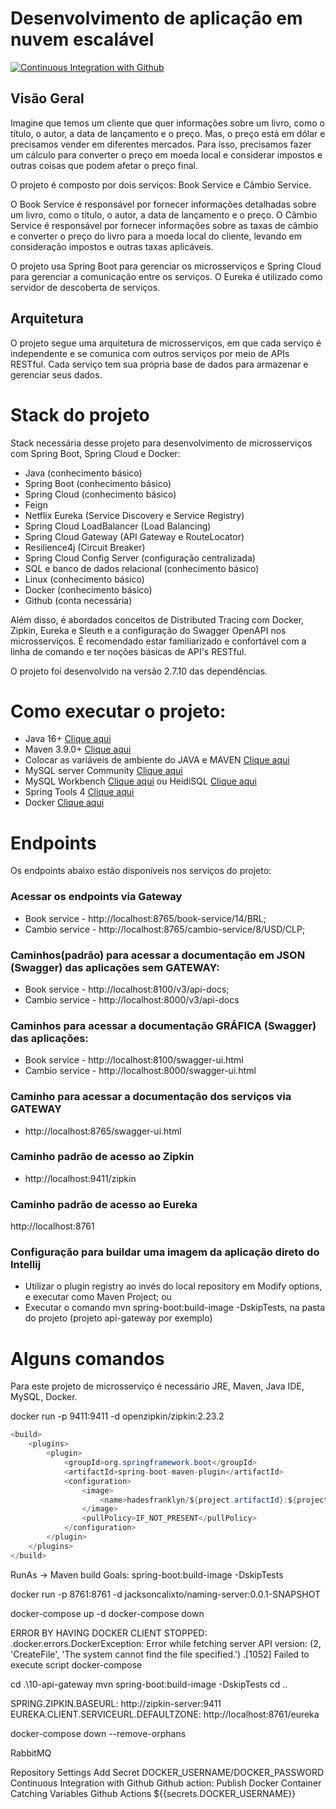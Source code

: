 # Desenvolvimento de aplicação em nuvem escalável

[![Continuous Integration with Github](https://github.com/hadesfranklyn/Desenvolvimento-de-aplicativo-em-nuvem-escal-vel/actions/workflows/docker-publish.yml/badge.svg)](https://github.com/hadesfranklyn/Desenvolvimento-de-aplicativo-em-nuvem-escal-vel/actions/workflows/docker-publish.yml)

## Visão Geral
Imagine que temos um cliente que quer informações sobre um livro, como o título, o autor, a data de lançamento e o preço. Mas, o preço está em dólar e precisamos vender em diferentes mercados. Para isso, precisamos fazer um cálculo para converter o preço em moeda local e considerar impostos e outras coisas que podem afetar o preço final.

O projeto é composto por dois serviços: Book Service e Câmbio Service.

O Book Service é responsável por fornecer informações detalhadas sobre um livro, como o título, o autor, a data de lançamento e o preço. O Câmbio Service é responsável por fornecer informações sobre as taxas de câmbio e converter o preço do livro para a moeda local do cliente, levando em consideração impostos e outras taxas aplicáveis.

O projeto usa Spring Boot para gerenciar os microsserviços e Spring Cloud para gerenciar a comunicação entre os serviços. O Eureka é utilizado como servidor de descoberta de serviços.

## Arquitetura
O projeto segue uma arquitetura de microsserviços, em que cada serviço é independente e se comunica com outros serviços por meio de APIs RESTful. Cada serviço tem sua própria base de dados para armazenar e gerenciar seus dados.

# Stack do projeto

Stack necessária desse projeto para desenvolvimento de microsserviços com Spring Boot, Spring Cloud e Docker:

- Java (conhecimento básico)
- Spring Boot (conhecimento básico)
- Spring Cloud (conhecimento básico)
- Feign
- Netflix Eureka (Service Discovery e Service Registry)
- Spring Cloud LoadBalancer (Load Balancing)
- Spring Cloud Gateway (API Gateway e RouteLocator)
- Resilience4j (Circuit Breaker)
- Spring Cloud Config Server (configuração centralizada)
- SQL e banco de dados relacional (conhecimento básico)
- Linux (conhecimento básico)
- Docker (conhecimento básico)
- Github (conta necessária)

Além disso, é abordados conceitos de Distributed Tracing com Docker, Zipkin, Eureka e Sleuth e a configuração do Swagger OpenAPI nos microsserviços. É recomendado estar familiarizado e confortável com a linha de comando e ter noções básicas de API's RESTful.

O projeto foi desenvolvido na versão 2.7.10 das dependências.


# Como executar o projeto:

- Java 16+ [Clique aqui](https://www.oracle.com/java/technologies/javase/jdk19-archive-downloads.html)
- Maven 3.9.0+ [Clique aqui](https://maven.apache.org/download.cgi) 
- Colocar as variáveis de ambiente do JAVA e MAVEN [Clique aqui](https://www.jdevtreinamento.com.br/variaveis-de-ambiente-configuracao/#:~:text=No%20menu%20%C3%A0%20esquerda%20clique,em%20%5BVARI%C3%81VEIS%20DE%20AMBIENTE%5D.)
- MySQL server Community [Clique aqui](https://dev.mysql.com/downloads/mysql/)
- MySQL Workbench [Clique aqui](https://dev.mysql.com/downloads/workbench/) ou HeidiSQL [Clique aqui](https://www.heidisql.com/download.php)
- Spring Tools 4 [Clique aqui](https://spring.io/blog/2021/06/21/spring-tools-4-11-0-released)
- Docker [Clique aqui](https://www.docker.com/)

# Endpoints
Os endpoints abaixo estão disponíveis nos serviços do projeto:

### Acessar os endpoints via Gateway
 - Book service - http://localhost:8765/book-service/14/BRL;
 - Cambio service - http://localhost:8765/cambio-service/8/USD/CLP;
### Caminhos(padrão) para acessar a documentação em JSON (Swagger) das aplicações sem GATEWAY:
 - Book service - http://localhost:8100/v3/api-docs;
 - Cambio service - http://localhost:8000/v3/api-docs
### Caminhos para acessar a documentação GRÁFICA (Swagger) das aplicações:
 - Book service - http://localhost:8100/swagger-ui.html
 - Cambio service - http://localhost:8000/swagger-ui.html
### Caminho para acessar a documentação dos serviços via GATEWAY
 - http://localhost:8765/swagger-ui.html
### Caminho padrão de acesso ao Zipkin
 - http://localhost:9411/zipkin
### Caminho padrão de acesso ao Eureka
http://localhost:8761
### Configuração para buildar uma imagem da aplicação direto do Intellij
 - Utilizar o plugin registry ao invés do local repository em Modify options, e executar como Maven Project; ou
 - Executar o comando mvn spring-boot:build-image -DskipTests, na pasta do projeto (projeto api-gateway por exemplo)
 
# Alguns comandos 

Para este projeto de microsserviço é necessário JRE, Maven, Java IDE, MySQL, Docker.

docker run -p 9411:9411 -d openzipkin/zipkin:2.23.2

```java
<build>
	<plugins>
		<plugin>
			<groupId>org.springframework.boot</groupId>
			<artifactId>spring-boot-maven-plugin</artifactId>
			<configuration>
				<image>
					<name>hadesfranklyn/${project.artifactId}:${project.version}</name>
				</image>
				<pullPolicy>IF_NOT_PRESENT</pullPolicy>
			</configuration>
		</plugin>
	</plugins>
</build>
```
RunAs -> Maven build Goals: spring-boot:build-image -DskipTests

docker run -p 8761:8761 -d jacksoncalixto/naming-server:0.0.1-SNAPSHOT

docker-compose up -d docker-compose down

ERROR BY HAVING DOCKER CLIENT STOPPED: .docker.errors.DockerException: Error while fetching server API version: (2, 'CreateFile', 'The system cannot find the file specified.') .[1052] Failed to execute script docker-compose

cd .\10-api-gateway
mvn spring-boot:build-image -DskipTests cd ..

SPRING.ZIPKIN.BASEURL: http://zipkin-server:9411 EUREKA.CLIENT.SERVICEURL.DEFAULTZONE: http://localhost:8761/eureka

docker-compose down --remove-orphans

RabbitMQ

Repository Settings Add Secret DOCKER_USERNAME/DOCKER_PASSWORD Continuous Integration with Github Github action: Publish Docker Container Catching Variables Github Actions ${{secrets.DOCKER_USERNAME}}
